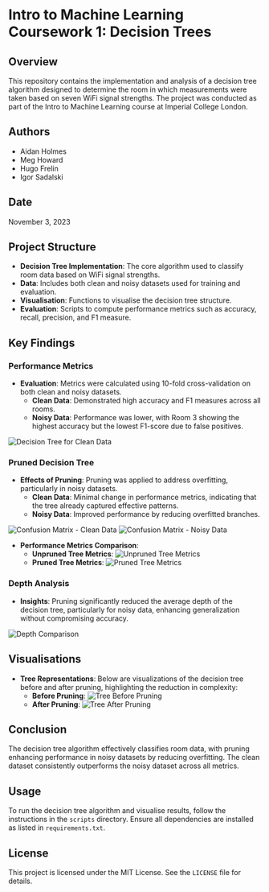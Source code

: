 # Intro to Machine Learning Coursework 1: Decision Trees

## Overview

This repository contains the implementation and analysis of a decision tree algorithm designed to determine the room in which measurements were taken based on seven WiFi signal strengths. The project was conducted as part of the Intro to Machine Learning course at Imperial College London.

## Authors

- Aidan Holmes
- Meg Howard
- Hugo Frelin
- Igor Sadalski

## Date

November 3, 2023

## Project Structure

- **Decision Tree Implementation**: The core algorithm used to classify room data based on WiFi signal strengths.
- **Data**: Includes both clean and noisy datasets used for training and evaluation.
- **Visualisation**: Functions to visualise the decision tree structure.
- **Evaluation**: Scripts to compute performance metrics such as accuracy, recall, precision, and F1 measure.

## Key Findings

### Performance Metrics
- **Evaluation**: Metrics were calculated using 10-fold cross-validation on both clean and noisy datasets.
  - **Clean Data**: Demonstrated high accuracy and F1 measures across all rooms.
  - **Noisy Data**: Performance was lower, with Room 3 showing the highest accuracy but the lowest F1-score due to false positives.

![Decision Tree for Clean Data](images/clean_tree.png "Clean Data Decision Tree")

### Pruned Decision Tree
- **Effects of Pruning**: Pruning was applied to address overfitting, particularly in noisy datasets.
  - **Clean Data**: Minimal change in performance metrics, indicating that the tree already captured effective patterns.
  - **Noisy Data**: Improved performance by reducing overfitted branches.

![Confusion Matrix - Clean Data](images/conf_matrix_clean.png "Confusion Matrix - Clean Data")
![Confusion Matrix - Noisy Data](images/conf_matrix_noisy.png "Confusion Matrix - Noisy Data")

- **Performance Metrics Comparison**:
  - **Unpruned Tree Metrics**:
    ![Unpruned Tree Metrics](images/unpruned_metrics.png "Unpruned Tree Metrics")
  - **Pruned Tree Metrics**:
    ![Pruned Tree Metrics](images/pruned_metrics.png "Pruned Tree Metrics")

### Depth Analysis
- **Insights**: Pruning significantly reduced the average depth of the decision tree, particularly for noisy data, enhancing generalization without compromising accuracy.

![Depth Comparison](images/depth_comparison.png "Depth Comparison")

## Visualisations
- **Tree Representations**: Below are visualizations of the decision tree before and after pruning, highlighting the reduction in complexity:
  - **Before Pruning**:
    ![Tree Before Pruning](images/before_pruning.png "Tree Before Pruning")
  - **After Pruning**:
    ![Tree After Pruning](images/after_pruning.png "Tree After Pruning")

## Conclusion

The decision tree algorithm effectively classifies room data, with pruning enhancing performance in noisy datasets by reducing overfitting. The clean dataset consistently outperforms the noisy dataset across all metrics.

## Usage

To run the decision tree algorithm and visualise results, follow the instructions in the `scripts` directory. Ensure all dependencies are installed as listed in `requirements.txt`.

## License

This project is licensed under the MIT License. See the `LICENSE` file for details.

